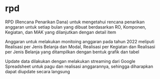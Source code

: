 # rpd

RPD (Rencana Penarikan Dana) untuk mengetahui rencana penarikan anggaran untuk setiap bulan yang dibuat berdasarkan RO, Komponen, Kegiatan, dan MAK yang dilanjutkan dengan detail item

Anggaran untuk melakukan monitoing anggaran pada tahun 2022 meliputi Realisasi per Jenis Belanja dan Modal, Realisasi per Kegiatan dan Realisasi per Jenis Belanja yang ditampilkan dengan bentuk grafik dan tabel

Update data dilakukan dengan melakukan streaming dari Google Spreadsheet untuk pagu dan realisasi anggarannya, sehingga diharapkan dapat diupdate secara langsung
